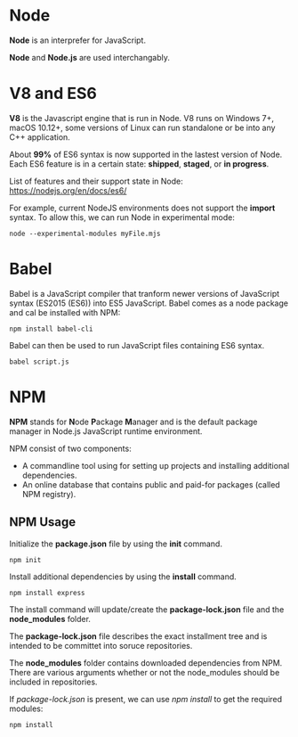 
# Node
**Node** is an interprefer for JavaScript. 

**Node** and **Node.js** are used interchangably. 



# V8 and ES6
**V8** is the Javascript engine that is run in Node. V8 runs on Windows 7+, macOS 10.12+, some versions of Linux can run standalone or be into any C++ application. 

About **99%** of ES6 syntax is now supported in the lastest version of Node.
Each ES6 feature is in a certain state: **shipped**, **staged**, or **in progress**. 

List of features and their support state in Node:
https://nodejs.org/en/docs/es6/

For example, current NodeJS environments does not support the **import** syntax.
To allow this, we can run Node in experimental mode:
```
node --experimental-modules myFile.mjs
```



# Babel
Babel is a JavaScript compiler that tranform newer versions of JavaScript syntax (ES2015 (ES6)) into ES5 JavaScript. Babel comes as a node package and cal be installed with NPM:
```
npm install babel-cli
```
Babel can then be used to run JavaScript files containing ES6 syntax.
```
babel script.js
```



# NPM
**NPM** stands for **N**ode **P**ackage **M**anager and is the default package manager in Node.js JavaScript runtime environment. 

NPM consist of two components:
* A commandline tool using for setting up projects and installing additional dependencies. 
* An online database that contains public and paid-for packages (called NPM registry). 

## NPM Usage
Initialize the **package.json** file by using the **init** command. 
```
npm init
```

Install additional dependencies by using the **install** command. 
```
npm install express
```

The install command will update/create the **package-lock.json** file and the **node_modules** folder.

The **package-lock.json** file describes the exact installment tree and is intended to be committet into soruce repositories. 

The **node_modules** folder contains downloaded dependencies from NPM. 
There are various arguments whether or not the node_modules should be included in repositories. 

If *package-lock.json* is present, we can use *npm install* to get the required modules:
```
npm install
```


